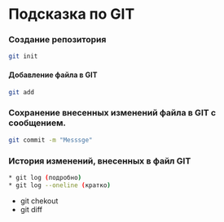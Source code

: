 # Подсказка по GIT

### Создание репозитория
```sh
git init
```
#### Добавление файла в GIT
```sh
git add
```
### Сохранение внесенных изменений файла в GIT с сообщением.
```sh
git commit -m "Messsge"
```
### История изменений, внесенных в файл GIT
```sh
* git log (подробно)
* git log --oneline (кратко)
```
* git chekout
* git diff